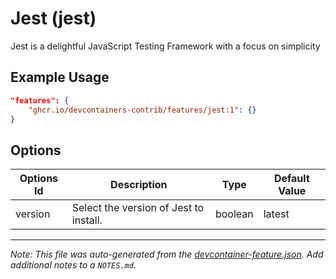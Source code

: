 
# Jest (jest)

Jest is a delightful JavaScript Testing Framework with a focus on simplicity

## Example Usage

```json
"features": {
    "ghcr.io/devcontainers-contrib/features/jest:1": {}
}
```

## Options

| Options Id | Description | Type | Default Value |
|-----|-----|-----|-----|
| version | Select the version of Jest to install. | boolean | latest |



---

_Note: This file was auto-generated from the [devcontainer-feature.json](https://github.com/devcontainers-contrib/features/blob/main/src/jest/devcontainer-feature.json).  Add additional notes to a `NOTES.md`._
